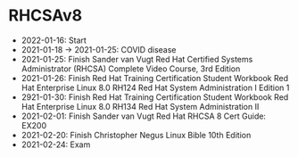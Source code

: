 # RHCSAv8

 * 2022-01-16: Start
 * 2021-01-18 -> 2021-01-25: COVID disease
 * 2021-01-25: Finish Sander van Vugt Red Hat Certified Systems Administrator (RHCSA) Complete Video Course, 3rd Edition
 * 2021-01-26: Finish Red Hat Training Certification Student Workbook Red Hat Enterprise Linux 8.0 RH124 Red Hat System Administration I Edition 1
 * 2921-01-30: Finish Red Hat Training Certification Student Workbook Red Hat Enterprise Linux 8.0 RH134 Red Hat System Administration II
 * 2021-02-01: Finish Sander van Vugt Red Hat RHCSA 8 Cert Guide: EX200
 * 2021-02-20: Finish Christopher Negus Linux Bible 10th Edition
 * 2021-02-24: Exam
